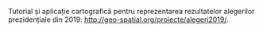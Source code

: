 Tutorial și aplicație cartografică pentru reprezentarea rezultatelor alegerilor prezidențiale din 2019: http://geo-spatial.org/proiecte/alegeri2019/.